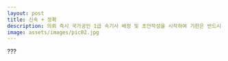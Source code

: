 ```yaml
---
layout: post
title: 신속 + 정확
description: 의뢰 즉시 국가공인 1급 속기사 배정 및 초안작성을 시작하여 기한은 반드시 준수합니다. (사고율 0%) 녹취록이 완성된 이후에는 지체없이 우체국 특급등기로 발송되므로 고객님들은 신속, 정확하게 받아 보실 수 있습니다.
image: assets/images/pic02.jpg
---
```

???

